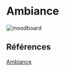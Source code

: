 # Ambiance

![moodboard](img/style)

## Références

[Ambiance](https://tim-montmorency.com/582523-gestion/#/contenus/2_scenarisation/30_ambiances/)
